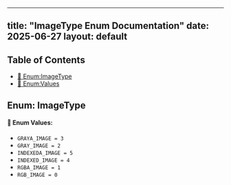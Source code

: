 <!-- Formatted by A³BS formatter.py -->
<!-- Generated by A³BS document.py -->
---
title: "ImageType Enum Documentation"
date: 2025-06-27
layout: default
---

## Table of Contents
- [🔧 Enum:ImageType](#enum-imagetype)
- [🔧 Enum:Values](#enum-values)
## Enum: ImageType
#### 📝 Enum Values:
<a name="enum-values"></a>
  - `GRAYA_IMAGE = 3`
  - `GRAY_IMAGE = 2`
  - `INDEXEDA_IMAGE = 5`
  - `INDEXED_IMAGE = 4`
  - `RGBA_IMAGE = 1`
  - `RGB_IMAGE = 0`